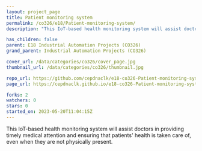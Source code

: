 ```yaml
---
layout: project_page
title: Patient monitoring system
permalink: /co326/e18/Patient-monitoring-system/
description: "This IoT-based health monitoring system will assist doctors in providing timely medical attention and ensuring that patients' health is taken care of, even when they are not physically present."

has_children: false
parent: E18 Industrial Automation Projects (CO326)
grand_parent: Industrial Automation Projects (CO326)

cover_url: /data/categories/co326/cover_page.jpg
thumbnail_url: /data/categories/co326/thumbnail.jpg

repo_url: https://github.com/cepdnaclk/e18-co326-Patient-monitoring-system
page_url: https://cepdnaclk.github.io/e18-co326-Patient-monitoring-system

forks: 2
watchers: 0
stars: 0
started_on: 2023-05-20T11:04:15Z
---
```

This IoT-based health monitoring system will assist doctors in providing timely medical attention and ensuring that patients' health is taken care of, even when they are not physically present.

